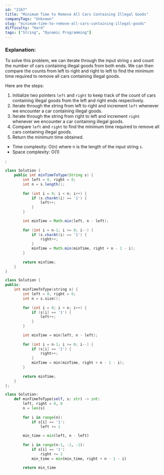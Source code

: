 ```yaml
---
id: "2167"
title: "Minimum Time to Remove All Cars Containing Illegal Goods"
companyTags: "Unknown"
slug: "minimum-time-to-remove-all-cars-containing-illegal-goods"
difficulty: "Hard"
tags: ["String", "Dynamic Programming"]
---
```


### Explanation:

To solve this problem, we can iterate through the input string `s` and count the number of cars containing illegal goods from both ends. We can then compare the counts from left to right and right to left to find the minimum time required to remove all cars containing illegal goods. 

Here are the steps:
1. Initialize two pointers `left` and `right` to keep track of the count of cars containing illegal goods from the left and right ends respectively.
2. Iterate through the string from left to right and increment `left` whenever we encounter a car containing illegal goods.
3. Iterate through the string from right to left and increment `right` whenever we encounter a car containing illegal goods.
4. Compare `left` and `right` to find the minimum time required to remove all cars containing illegal goods.
5. Return the minimum time obtained.

- Time complexity: O(n) where n is the length of the input string `s`.
- Space complexity: O(1)

:

```java
class Solution {
    public int minTimeToType(String s) {
        int left = 0, right = 0;
        int n = s.length();
        
        for (int i = 0; i < n; i++) {
            if (s.charAt(i) == '1') {
                left++;
            }
        }
        
        int minTime = Math.min(left, n - left);
        
        for (int i = n-1; i >= 0; i--) {
            if (s.charAt(i) == '1') {
                right++;
            }
            minTime = Math.min(minTime, right + n - 1 - i);
        }
        
        return minTime;
    }
}
```

```cpp
class Solution {
public:
    int minTimeToType(string s) {
        int left = 0, right = 0;
        int n = s.size();
        
        for (int i = 0; i < n; i++) {
            if (s[i] == '1') {
                left++;
            }
        }
        
        int minTime = min(left, n - left);
        
        for (int i = n-1; i >= 0; i--) {
            if (s[i] == '1') {
                right++;
            }
            minTime = min(minTime, right + n - 1 - i);
        }
        
        return minTime;
    }
};
```

```python
class Solution:
    def minTimeToType(self, s: str) -> int:
        left, right = 0, 0
        n = len(s)
        
        for i in range(n):
            if s[i] == '1':
                left += 1
        
        min_time = min(left, n - left)
        
        for i in range(n-1, -1, -1):
            if s[i] == '1':
                right += 1
            min_time = min(min_time, right + n - 1 - i)
        
        return min_time
```